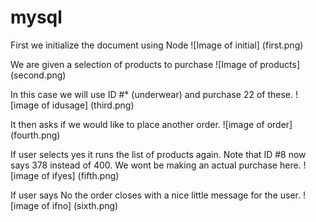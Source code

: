 # mysql

First we initialize the document using Node
![Image of initial] (first.png)


We are given a selection of products to purchase
![Image of products] (second.png)


In this case we will use ID #* (underwear) and purchase 22 of these.
![image of idusage] (third.png)


It then asks if we would like to place another order.
![image of order] (fourth.png)

If user selects yes it runs the list of products again. Note that ID #8 now says 378 instead of 400. We wont be making an actual purchase here.
![image of ifyes] (fifth.png)


If user says No the order closes with a nice little message for the user.
![image of ifno] (sixth.png)

